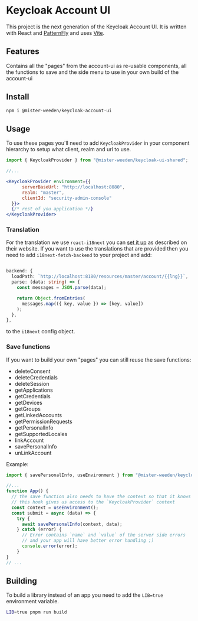 # Keycloak Account UI

This project is the next generation of the Keycloak Account UI. It is written with React and [PatternFly](https://www.patternfly.org/) and uses [Vite](https://vitejs.dev/guide/).

## Features

Contains all the "pages" from the account-ui as re-usable components, all the functions to save and the side menu to use in your own build of the account-ui

## Install

```bash
npm i @mister-weeden/keycloak-account-ui
```

## Usage

To use these pages you'll need to add `KeycloakProvider` in your component hierarchy to setup what client, realm and url to use.

```jsx
import { KeycloakProvider } from "@mister-weeden/keycloak-ui-shared";

//...

<KeycloakProvider environment={{
      serverBaseUrl: "http://localhost:8080",
      realm: "master",
      clientId: "security-admin-console"
  }}>
  {/* rest of you application */}
</KeycloakProvider>
```

### Translation

For the translation we use `react-i18next` you can [set it up](https://react.i18next.com/) as described on their website.
If you want to use the translations that are provided then you need to add `i18next-fetch-backend` to your project and add:

```ts

backend: {
  loadPath: `http://localhost:8180/resources/master/account/{{lng}}`,
  parse: (data: string) => {
    const messages = JSON.parse(data);

    return Object.fromEntries(
      messages.map(({ key, value }) => [key, value])
    );
  },
},
```
to the `i18next` config object.

### Save functions

If you want to build your own "pages" you can still reuse the save functions:
 * deleteConsent
 * deleteCredentials
 * deleteSession
 * getApplications
 * getCredentials
 * getDevices
 * getGroups
 * getLinkedAccounts
 * getPermissionRequests
 * getPersonalInfo
 * getSupportedLocales
 * linkAccount
 * savePersonalInfo
 * unLinkAccount

Example:
```ts
import { savePersonalInfo, useEnvironment } from "@mister-weeden/keycloak-account-ui";

//...
function App() {
  // the save function also needs to have the context so that it knows where to POST
  // this hook gives us access to the `KeycloakProvider` context
  const context = useEnvironment();
  const submit = async (data) => {
    try {
      await savePersonalInfo(context, data);
    } catch (error) {
      // Error contains `name` and `value` of the server side errors
      // and your app will have better error handling ;)
      console.error(error);
    }
}
// ...
```
## Building

To build a library instead of an app you need to add the `LIB=true` environment variable.

```bash
LIB=true pnpm run build
```